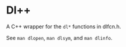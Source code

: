 # Dl++

A C++ wrapper for the `dl*` functions in dlfcn.h.

See `man dlopen`, `man dlsym`, and `man dlinfo`.
